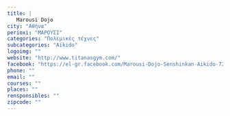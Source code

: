 ```yaml
---
title: |
   Marousi Dojo
city: "Αθήνα"
perioxi: "ΜΑΡΟΥΣΙ"
categories: "Πολεμικές τέχνες"
subcategories: "Aikido"
logoimg: ""
website: "http://www.titanasgym.com/"
facebook: "https://el-gr.facebook.com/Marousi-Dojo-Senshinkan-Aikido-721088017997556/"
phone: ""
email: ""
courses: ""
places: ""
rensponsibles: ""
zipcode: ""
---
```




